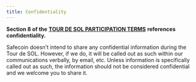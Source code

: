 ```yaml
---
title: Confidentiality
---
```


**Section 8 of the** [**TOUR DE SOL PARTICIPATION TERMS**](https://drive.google.com/file/d/15ueLG6VJoQ5Hx4rnpjFeuL3pG5DbrBbE/view) **references confidentiality.**

Safecoin doesn’t intend to share any confidential information during the Tour de SOL. However, if we do, it will be called out as such within our communications verbally, by email, etc. Unless information is specifically called out as such, the information should not be considered confidential and we welcome you to share it.

